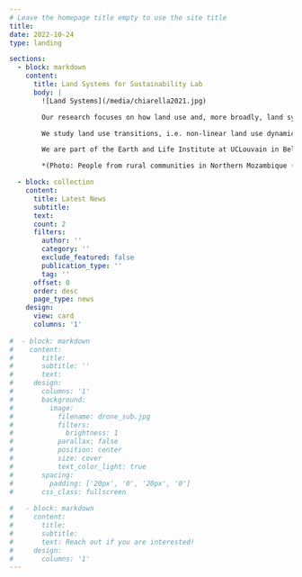 ```yaml
---
# Leave the homepage title empty to use the site title
title: 
date: 2022-10-24
type: landing

sections:
  - block: markdown
    content:
      title: Land Systems for Sustainability Lab
      body: |
        ![Land Systems](/media/chiarella2021.jpg)

        Our research focuses on how land use and, more broadly, land systems can contribute to sustainability.

        We study land use transitions, i.e. non-linear land use dynamics at a broad scale, such as forest transitions and emergence of land use frontiers; linkages between globalization and land use, including how supply chain transparency and interventions can halt deforestation; theories of land system change; and social-ecological feedbacks.

        We are part of the Earth and Life Institute at UCLouvain in Belgium.

        *(Photo: People from rural communities in Northern Mozambique (2021, C. Chiarella))*

  - block: collection
    content:
      title: Latest News
      subtitle:
      text:
      count: 2
      filters:
        author: ''
        category: ''
        exclude_featured: false
        publication_type: ''
        tag: ''
      offset: 0
      order: desc
      page_type: news
    design:
      view: card
      columns: '1'
 
#  - block: markdown
#    content:
#       title:
#       subtitle: ''
#       text:
#     design:
#       columns: '1'
#       background:
#         image: 
#           filename: drone_sub.jpg
#           filters:
#             brightness: 1
#           parallax: false
#           position: center
#           size: cover
#           text_color_light: true
#       spacing:
#         padding: ['20px', '0', '20px', '0']
#       css_class: fullscreen
  
#   - block: markdown
#     content:
#       title:
#       subtitle:
#       text: Reach out if you are interested!
#     design:
#       columns: '1'
---
```

